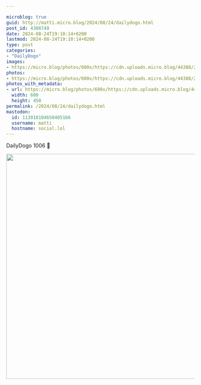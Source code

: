 ```yaml
---

microblog: true
guid: http://matti.micro.blog/2024/08/24/dailydogo.html
post_id: 4308749
date: 2024-08-24T19:10:14+0200
lastmod: 2024-08-24T19:10:14+0200
type: post
categories:
- "DailyDogo"
images:
- https://micro.blog/photos/600x/https://cdn.uploads.micro.blog/44388/2024/41136c30e06b4d8bae3e6952324fbca9.jpg
photos:
- https://micro.blog/photos/600x/https://cdn.uploads.micro.blog/44388/2024/41136c30e06b4d8bae3e6952324fbca9.jpg
photos_with_metadata:
- url: https://micro.blog/photos/600x/https://cdn.uploads.micro.blog/44388/2024/41136c30e06b4d8bae3e6952324fbca9.jpg
  width: 600
  height: 450
permalink: /2024/08/24/dailydogo.html
mastodon:
  id: 113018104650405166
  username: matti
  hostname: social.lol
---
```

DailyDogo 1006 🐶

<img src="https://micro.blog/photos/600x/https://blog.martin-haehnel.de/uploads/2024/41136c30e06b4d8bae3e6952324fbca9.jpg" width="600" alt="" />
